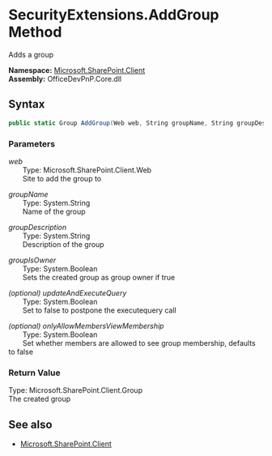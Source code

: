 # SecurityExtensions.AddGroup Method  
Adds a group  

**Namespace:** [Microsoft.SharePoint.Client](Microsoft.SharePoint.Client.md)  
**Assembly:** OfficeDevPnP.Core.dll  
## Syntax
```C#
public static Group AddGroup(Web web, String groupName, String groupDescription, Boolean groupIsOwner, Boolean updateAndExecuteQuery, Boolean onlyAllowMembersViewMembership)
```
### Parameters
*web*  
&emsp;&emsp;Type: Microsoft.SharePoint.Client.Web  
&emsp;&emsp;Site to add the group to  
  
*groupName*  
&emsp;&emsp;Type: System.String  
&emsp;&emsp;Name of the group  
  
*groupDescription*  
&emsp;&emsp;Type: System.String  
&emsp;&emsp;Description of the group  
  
*groupIsOwner*  
&emsp;&emsp;Type: System.Boolean  
&emsp;&emsp;Sets the created group as group owner if true  
  
*(optional) updateAndExecuteQuery*  
&emsp;&emsp;Type: System.Boolean  
&emsp;&emsp;Set to false to postpone the executequery call  
  
*(optional) onlyAllowMembersViewMembership*  
&emsp;&emsp;Type: System.Boolean  
&emsp;&emsp;Set whether members are allowed to see group membership, defaults to false  
  
### Return Value
Type: Microsoft.SharePoint.Client.Group  
The created group

## See also
- [Microsoft.SharePoint.Client](Microsoft.SharePoint.Client.md)
